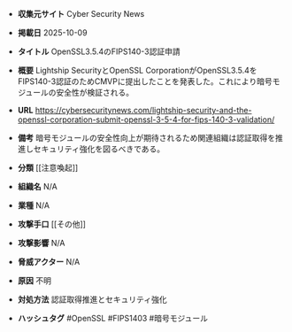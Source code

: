 - **収集元サイト**
Cyber Security News

- **掲載日**
2025-10-09

- **タイトル**
OpenSSL3.5.4のFIPS140-3認証申請

- **概要**
Lightship SecurityとOpenSSL CorporationがOpenSSL3.5.4をFIPS140-3認証のためCMVPに提出したことを発表した。これにより暗号モジュールの安全性が検証される。

- **URL**
https://cybersecuritynews.com/lightship-security-and-the-openssl-corporation-submit-openssl-3-5-4-for-fips-140-3-validation/

- **備考**
暗号モジュールの安全性向上が期待されるため関連組織は認証取得を推進しセキュリティ強化を図るべきである。

- **分類**
[[注意喚起]]

- **組織名**
N/A

- **業種**
N/A

- **攻撃手口**
[[その他]]

- **攻撃影響**
N/A

- **脅威アクター**
N/A

- **原因**
不明

- **対処方法**
認証取得推進とセキュリティ強化

- **ハッシュタグ**
#OpenSSL #FIPS1403 #暗号モジュール
